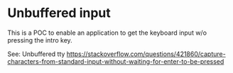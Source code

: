 # Unbuffered input 

This is a POC to enable an application to get the keyboard input w/o pressing
the intro key.

See: Unbuffered tty
https://stackoverflow.com/questions/421860/capture-characters-from-standard-input-without-waiting-for-enter-to-be-pressed
